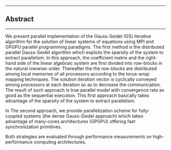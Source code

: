 

-------
## Abstract
-------

<p> We present parallel implementation of the Gauss-Seidel (GS) iterative algorithm for the solution of linear systems of equations  using MPI and GPGPU  parallel programming paradigms. 
The first method is the distributed parallel Gauss-Seidel algorithm which exploits the sparsity of the system to extract parallelism. In this approach, the coefficient matrix and the right-hand side of the linear algebraic system are first divided into row-blocks in the natural rowwise-order. Thereafter the the row-blocks are distributed among local memories of all processors according to the torus-wrap mapping techniques. The solution iteration vector is cyclically conveyed among processors at each iteration so as to decrease the communication. The result of such approach is true parallel model with convergence rate as good as the sequential execution. This first approach  basically takes advantage  of the sparsity of the system to extract parallelism. </p>


<p>In The second approach, we   provide  parallelization scheme for fully-coupled systems (the dense Gauss-Siedel approach) which takes advantage of many-cores architectures (GPGPU)  offering fast synchronization primitives. 
</p>

<p> 
Both strategies are evaluated through performance measurements on  high-performance computing architectures.
</p>
